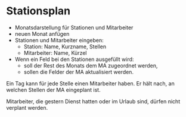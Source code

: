 # Stationsplan

- Monatsdarstellung für Stationen und Mitarbeiter
- neuen Monat anfügen
- Stationen und Mitarbeiter eingeben:
    + Station: Name, Kurzname, Stellen
    + Mitarbeiter: Name, Kürzel
- Wenn ein Feld bei den Stationen ausgefüllt wird:
    + soll der Rest des Monats dem MA zugeordnet werden,
    + sollen die Felder der MA aktualisiert werden.

Ein Tag kann für jede Stelle einen Mitarbeiter haben. Er hält nach, an welchen Stellen der MA eingeplant ist.

Mitarbeiter, die gestern Dienst hatten oder im Urlaub sind, dürfen nicht verplant werden.
